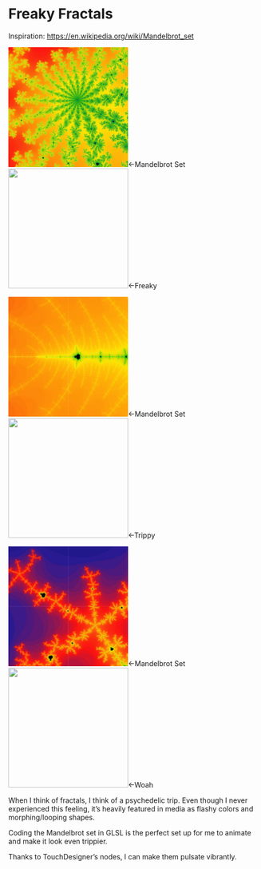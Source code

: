 # Freaky Fractals

Inspiration: https://en.wikipedia.org/wiki/Mandelbrot_set

<img src=".ignore/1.jpg" width="240" height="240"/><-Mandelbrot Set
<img src=".ignore/1.gif" width="240" height="240"/><-Freaky

<img src=".ignore/2.jpg" width="240" height="240"/><-Mandelbrot Set
<img src=".ignore/2.gif" width="240" height="240"/><-Trippy


<img src=".ignore/3.jpg" width="240" height="240"/><-Mandelbrot Set
<img src=".ignore/3.gif" width="240" height="240"/><-Woah

When I think of fractals, I think of a psychedelic trip. Even though I never experienced this feeling, it’s heavily featured in media as flashy colors and morphing/looping shapes.

Coding the Mandelbrot set in GLSL is the perfect set up for me to animate and make it look even trippier.

Thanks to TouchDesigner’s nodes, I can make them pulsate vibrantly.
